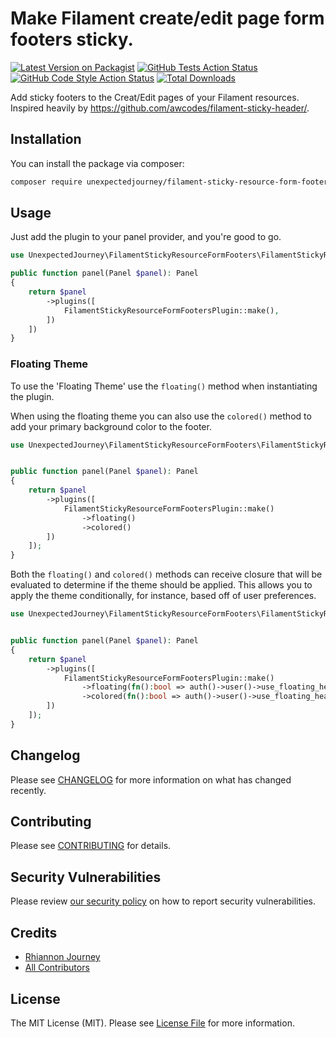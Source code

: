 # Make Filament create/edit page form footers sticky.

[![Latest Version on Packagist](https://img.shields.io/packagist/v/unexpectedjourney/filament-sticky-resource-form-footers.svg?style=flat-square)](https://packagist.org/packages/unexpectedjourney/filament-sticky-resource-form-footers)
[![GitHub Tests Action Status](https://img.shields.io/github/actions/workflow/status/unexpectedjourney/filament-sticky-resource-form-footers/run-tests.yml?branch=main&label=tests&style=flat-square)](https://github.com/unexpectedjourney/filament-sticky-resource-form-footers/actions?query=workflow%3Arun-tests+branch%3Amain)
[![GitHub Code Style Action Status](https://img.shields.io/github/actions/workflow/status/unexpectedjourney/filament-sticky-resource-form-footers/fix-php-code-style-issues.yml?branch=main&label=code%20style&style=flat-square)](https://github.com/unexpectedjourney/filament-sticky-resource-form-footers/actions?query=workflow%3A"Fix+PHP+code+style+issues"+branch%3Amain)
[![Total Downloads](https://img.shields.io/packagist/dt/unexpectedjourney/filament-sticky-resource-form-footers.svg?style=flat-square)](https://packagist.org/packages/unexpectedjourney/filament-sticky-resource-form-footers)

Add sticky footers to the Creat/Edit pages of your Filament resources. Inspired heavily by https://github.com/awcodes/filament-sticky-header/.

## Installation

You can install the package via composer:

```bash
composer require unexpectedjourney/filament-sticky-resource-form-footers
```

## Usage

Just add the plugin to your panel provider, and you're good to go.

```php
use UnexpectedJourney\FilamentStickyResourceFormFooters\FilamentStickyResourceFormFootersPlugin;

public function panel(Panel $panel): Panel
{
    return $panel
        ->plugins([
            FilamentStickyResourceFormFootersPlugin::make(),
        ])
    ])
}
```

### Floating Theme

To use the 'Floating Theme' use the `floating()` method when instantiating the plugin.

When using the floating theme you can also use the `colored()` method to add your primary background color to the footer.

```php
use UnexpectedJourney\FilamentStickyResourceFormFooters\FilamentStickyResourceFormFootersPlugin;


public function panel(Panel $panel): Panel
{
    return $panel
        ->plugins([
            FilamentStickyResourceFormFootersPlugin::make()
                ->floating()
                ->colored()
        ])
    ]);
}
```

Both the `floating()` and `colored()` methods can receive closure that will be evaluated to determine if the theme should be applied. This allows you to apply the theme conditionally, for instance, based off of user preferences.

```php
use UnexpectedJourney\FilamentStickyResourceFormFooters\FilamentStickyResourceFormFootersPlugin;


public function panel(Panel $panel): Panel
{
    return $panel
        ->plugins([
            FilamentStickyResourceFormFootersPlugin::make()
                ->floating(fn():bool => auth()->user()->use_floating_header)
                ->colored(fn():bool => auth()->user()->use_floating_header)
        ])
    ]);
}
```

## Changelog

Please see [CHANGELOG](CHANGELOG.md) for more information on what has changed recently.

## Contributing

Please see [CONTRIBUTING](.github/CONTRIBUTING.md) for details.

## Security Vulnerabilities

Please review [our security policy](../../security/policy) on how to report security vulnerabilities.

## Credits

- [Rhiannon Journey](https://github.com/rhiannonjourney)
- [All Contributors](../../contributors)

## License

The MIT License (MIT). Please see [License File](LICENSE.md) for more information.
